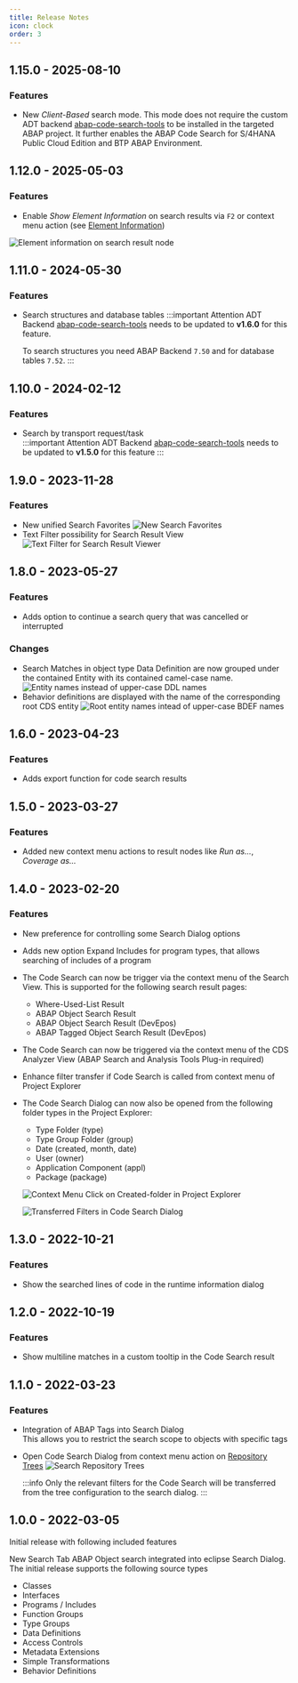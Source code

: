 ```yaml
---
title: Release Notes
icon: clock
order: 3
---
```


## 1.15.0 - 2025-08-10

### Features

- New _Client-Based_ search mode. This mode does not require the custom ADT backend [abap-code-search-tools](https://github.com/DevEpos/abap-code-search-tools) to be installed in the targeted ABAP project.
  It further enables the ABAP Code Search for S/4HANA Public Cloud Edition and BTP ABAP Environment.

## 1.12.0 - 2025-05-03

### Features

- Enable _Show Element Information_ on search results via `F2` or context menu action (see [Element Information](https://help.sap.com/docs/abap-cloud/abap-development-tools-user-guide/displaying-code-element-information-in-source-code-editors?locale=en-US))

![Element information on search result node](img/search-result-element-info.png)

## 1.11.0 - 2024-05-30

### Features

- Search structures and database tables
  :::important Attention
  ADT Backend [abap-code-search-tools](https://github.com/DevEpos/abap-code-search-tools) needs to be updated to **v1.6.0** for this feature.
  
  To search structures you need ABAP Backend `7.50` and for database tables `7.52`.
  :::

## 1.10.0 - 2024-02-12

### Features

- Search by transport request/task  
  :::important Attention
  ADT Backend [abap-code-search-tools](https://github.com/DevEpos/abap-code-search-tools) needs to be updated to **v1.5.0** for this feature
  :::

## 1.9.0 - 2023-11-28

### Features

- New unified Search Favorites
  ![New Search Favorites](./img/new-search-favorites.png)
- Text Filter possibility for Search Result View
  ![Text Filter for Search Result Viewer](./img/search-result-text-filter.png)

## 1.8.0 - 2023-05-27

### Features

- Adds option to continue a search query that was cancelled or interrupted

### Changes

- Search Matches in object type Data Definition are now grouped under the contained Entity with its contained camel-case name.
  ![Entity names instead of upper-case DDL names](./img/entity-names-instead-of-ddl-names.png)
- Behavior definitions are displayed with the name of the corresponding root CDS entity
  ![Root entity names intead of upper-case BDEF names](./img/root-entity-in-bdef.png)

## 1.6.0 - 2023-04-23

### Features

- Adds export function for code search results

## 1.5.0 - 2023-03-27

### Features

- Added new context menu actions to result nodes like _Run as..._, _Coverage as..._

## 1.4.0 - 2023-02-20

### Features

- New preference for controlling some Search Dialog options
- Adds new option Expand Includes for program types, that allows searching of includes of a program
- The Code Search can now be trigger via the context menu of the Search View. This is supported for the following search result pages:

  - Where-Used-List Result
  - ABAP Object Search Result
  - ABAP Object Search Result (DevEpos)
  - ABAP Tagged Object Search Result (DevEpos)

- The Code Search can now be triggered via the context menu of the CDS Analyzer View (ABAP Search and Analysis Tools Plug-in required)
- Enhance filter transfer if Code Search is called from context menu of Project Explorer
- The Code Search Dialog can now also be opened from the following folder types in the Project Explorer:
  - Type Folder (type)
  - Type Group Folder (group)
  - Date (created, month, date)
  - User (owner)
  - Application Component (appl)
  - Package (package)
  
  ![Context Menu Click on Created-folder in Project Explorer](./img/code-search-from-virtual-folder.png)

  ![Transferred Filters in Code Search Dialog](./img/transferred-filters-to-search-dialog.png)

## 1.3.0 - 2022-10-21

### Features

- Show the searched lines of code in the runtime information dialog

## 1.2.0 - 2022-10-19

### Features

- Show multiline matches in a custom tooltip in the Code Search result

## 1.1.0 - 2022-03-23

### Features

- Integration of ABAP Tags into Search Dialog  
  This allows you to restrict the search scope to objects with specific tags
- Open Code Search Dialog from context menu action on [Repository Trees](https://help.sap.com/docs/ABAP_PLATFORM_NEW/c238d694b825421f940829321ffa326a/c5660c7ea8ae4955bc565a6256ea061d.html)
  ![Search Repository Trees](./img/code-search-from-repository-tree.png)

  :::info
  Only the relevant filters for the Code Search will be transferred from the tree configuration to the search dialog.
  :::

## 1.0.0 - 2022-03-05

Initial release with following included features

New Search Tab ABAP Object search integrated into eclipse Search Dialog.  
The initial release supports the following source types

- Classes
- Interfaces
- Programs / Includes
- Function Groups
- Type Groups
- Data Definitions
- Access Controls
- Metadata Extensions
- Simple Transformations
- Behavior Definitions
